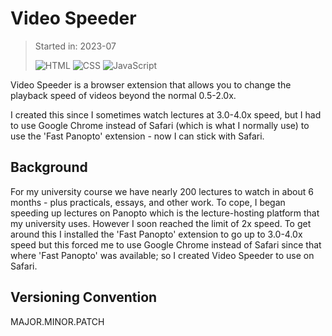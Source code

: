 # Video Speeder

> Started in: 2023-07
>
> ![HTML](https://img.shields.io/badge/HTML-E34F26?logo=html5&logoColor=FFFFFF)
> ![CSS](https://img.shields.io/badge/CSS-663399?logo=css&logoColor=FFFFFF)
> ![JavaScript](https://img.shields.io/badge/JavaScript-F7DF1E?logo=javascript&logoColor=000000)

Video Speeder is a browser extension that allows you to change the playback speed of videos beyond the normal 0.5-2.0x.

I created this since I sometimes watch lectures at 3.0-4.0x speed, but I had to use Google Chrome instead of Safari (which is what I normally use) to use the 'Fast Panopto' extension - now I can stick with Safari.


## Background

For my university course we have nearly 200 lectures to watch in about 6 months - plus practicals, essays, and other work. To cope, I began speeding up lectures on Panopto which is the lecture-hosting platform that my university uses. However I soon reached the limit of 2x speed. To get around this I installed the 'Fast Panopto' extension to go up to 3.0-4.0x speed but this forced me to use Google Chrome instead of Safari since that where 'Fast Panopto' was available; so I created Video Speeder to use on Safari.

## Versioning Convention

MAJOR.MINOR.PATCH
